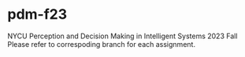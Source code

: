 # pdm-f23
NYCU Perception and Decision Making in Intelligent Systems 2023 Fall
Please refer to correspoding branch for each assignment.
